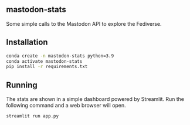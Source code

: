 ## mastodon-stats

Some simple calls to the Mastodon API to explore the Fediverse.

## Installation

```sh
conda create -n mastodon-stats python=3.9
conda activate mastodon-stats
pip install -r requirements.txt
```

## Running

The stats are shown in a simple dashboard powered by Streamlit.
Run the following command and a web browser will open.

```sh
streamlit run app.py
```
